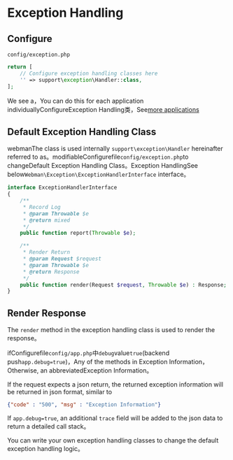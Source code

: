 # Exception Handling

## Configure
`config/exception.php`
```php
return [
    // Configure exception handling classes here
    '' => support\exception\Handler::class,
];
```
We see a，You can do this for each application individuallyConfigureException Handling类，See[more applications](multiapp.md)


## Default Exception Handling Class
webmanThe class is used internally `support\exception\Handler` hereinafter referred to as。modifiableConfigurefile`config/exception.php`to changeDefault Exception Handling Class。Exception HandlingSee below`Webman\Exception\ExceptionHandlerInterface` interface。
```php
interface ExceptionHandlerInterface
{
    /**
     * Record Log
     * @param Throwable $e
     * @return mixed
     */
    public function report(Throwable $e);

    /**
     * Render Return
     * @param Request $request
     * @param Throwable $e
     * @return Response
     */
    public function render(Request $request, Throwable $e) : Response;
}
```



## Render Response
The `render` method in the exception handling class is used to render the response。

ifConfigurefile`config/app.php`中`debug`value`true`(backend push`app.debug=true`)，Any of the methods in Exception Information，Otherwise, an abbreviatedException Information。

If the request expects a json return, the returned exception information will be returned in json format, similar to 
```json
{"code" : "500", "msg" : "Exception Information"}
```
If `app.debug=true`, an additional `trace` field will be added to the json data to return a detailed call stack。

You can write your own exception handling classes to change the default exception handling logic。

